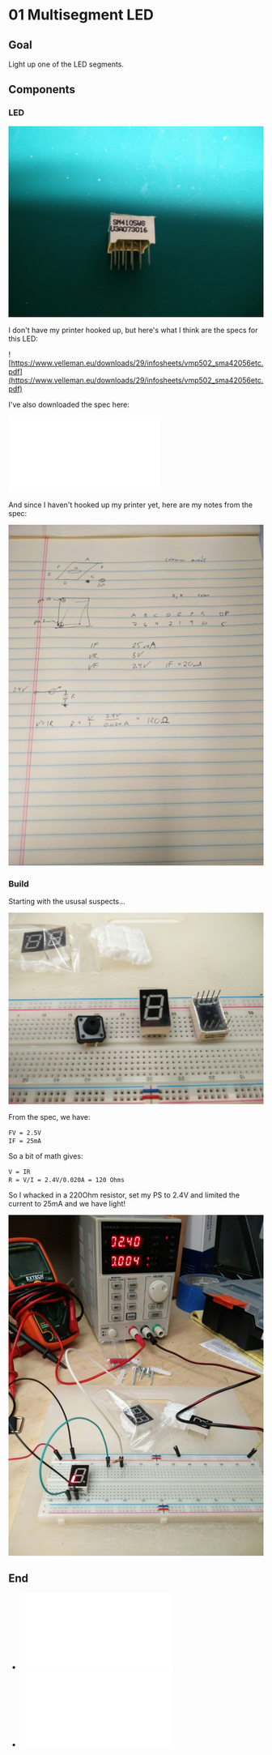 # 01 Multisegment LED

## Goal

Light up one of the LED segments.

## Components

### LED

![LED Image](resources/sm4105w6-led.jpeg)

I don't have my printer hooked up, but here's what I think are the specs for this LED:

![https://www.velleman.eu/downloads/29/infosheets/vmp502_sma42056etc.pdf](https://www.velleman.eu/downloads/29/infosheets/vmp502_sma42056etc.pdf)

I've also downloaded the spec here:

![SM4105WS LED SPEC](resources/vmp502_sma42056etc.pdf)

And since I haven't hooked up my printer yet, here are my notes from the spec:

![Notes](resources/led-notes.jpeg)

### Build

Starting with the ususal suspects...

![the-ususal-suspects.jpeg](resources/the-ususal-suspects.jpeg)

From the spec, we have:

    FV = 2.5V
    IF = 25mA

So a bit of math gives:

    V = IR
    R = V/I = 2.4V/0.020A = 120 Ohms

So I whacked in a 220Ohm resistor, set my PS to 2.4V and limited the current to 25mA and we have light!

![success](resources/led-is-on.jpeg)

## End

* ![Prev](../../../readme.md)
* ![Next](../02-multisegment-led-arduino-uno/readme.md)
